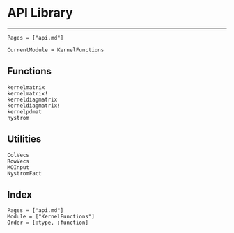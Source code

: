 # API Library

---
```@contents
Pages = ["api.md"]
```

```@meta
CurrentModule = KernelFunctions
```

## Functions

```@docs
kernelmatrix
kernelmatrix!
kerneldiagmatrix
kerneldiagmatrix!
kernelpdmat
nystrom
```

## Utilities

```@docs
ColVecs
RowVecs
MOInput
NystromFact
```

## Index

```@index
Pages = ["api.md"]
Module = ["KernelFunctions"]
Order = [:type, :function]
```
